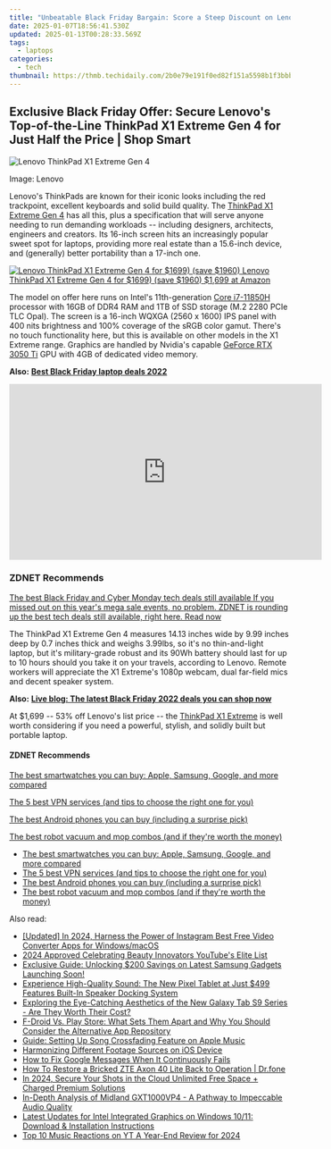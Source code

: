 ```yaml
---
title: "Unbeatable Black Friday Bargain: Score a Steep Discount on Lenovo ThinkPad X1 Extreme Gen 4 - Now Under $500 | ZDNet"
date: 2025-01-07T18:56:41.530Z
updated: 2025-01-13T00:28:33.569Z
tags:
  - laptops
categories:
  - tech
thumbnail: https://thmb.techidaily.com/2b0e79e191f0ed82f151a5598b1f3bbb7dbdcce948e1ec31321e7ff03bc36bee.jpg
---
```


## Exclusive Black Friday Offer: Secure Lenovo's Top-of-the-Line ThinkPad X1 Extreme Gen 4 for Just Half the Price | Shop Smart

![Lenovo ThinkPad X1 Extreme Gen 4](https://www.zdnet.com/a/img/resize/cbf63cfdb863ce52a700d8d8061de8d8181e4dd1/2022/11/23/02882d9a-bcb1-43b7-aaf8-c401d15e2dc5/lenovo-thinkpad-x1-extreme-gen-4-hero.jpg?auto=webp&width=1280)

Image: Lenovo

Lenovo's ThinkPads are known for their iconic looks including the red trackpoint, excellent keyboards and solid build quality. The [ThinkPad X1 Extreme Gen 4](https://buy.geni.us/Proxy.ashx?TSID=368250&GR%5FURL=https%3A%2F%2Fwww.amazon.com%2FLenovo-Extreme-Touchscreen-Workstation-Thunderbolt%2Fdp%2FB09RQNBNWL%3Ftag%3Dzd-buy-button-20%26ascsubtag%3D%5F%5FCOM%5FCLICK%5FID%5F%5F%7Cd1ce0152-0b7c-42fa-9328-53f7eac42184%7Cdtp&dtb=1) has all this, plus a specification that will serve anyone needing to run demanding workloads -- including designers, architects, engineers and creators. Its 16-inch screen hits an increasingly popular sweet spot for laptops, providing more real estate than a 15.6-inch device, and (generally) better portability than a 17-inch one.

[![Lenovo ThinkPad X1 Extreme Gen 4 for $1699) (save $1960)](https://www.zdnet.com/a/img/resize/7520b9fb0330d72c82fd8600a4e4e90936eadb30/2022/11/23/02882d9a-bcb1-43b7-aaf8-c401d15e2dc5/lenovo-thinkpad-x1-extreme-gen-4-hero.jpg?auto=webp&fit=crop&height=172.5&width=294) Lenovo ThinkPad X1 Extreme Gen 4 for $1699) (save $1960) $1,699 at Amazon](https://buy.geni.us/Proxy.ashx?TSID=368250&GR%5FURL=https%3A%2F%2Fwww.amazon.com%2FLenovo-Extreme-Touchscreen-Workstation-Thunderbolt%2Fdp%2FB09RQNBNWL%3Ftag%3Dzd-buy-button-20%26ascsubtag%3D%5F%5FCOM%5FCLICK%5FID%5F%5F%7Cd1ce0152-0b7c-42fa-9328-53f7eac42184%7Cdtp&dtb=1)

The model on offer here runs on Intel's 11th-generation [Core i7-11850H](https://ark.intel.com/content/www/us/en/ark/products/213799/intel-core-i711850h-processor-24m-cache-up-to-4-80-ghz.html) processor with 16GB of DDR4 RAM and 1TB of SSD storage (M.2 2280 PCIe TLC Opal). The screen is a 16-inch WQXGA (2560 x 1600) IPS panel with 400 nits brightness and 100% coverage of the sRGB color gamut. There's no touch functionality here, but this is available on other models in the X1 Extreme range. Graphics are handled by Nvidia's capable [GeForce RTX 3050 Ti](https://www.nvidia.com/en-gb/geforce/graphics-cards/30-series/rtx-3050/) GPU with 4GB of dedicated video memory.

**Also:** [**Best Black Friday laptop deals 2022**](https://www.zdnet.com/article/black-friday-laptop-deals-november-23-2022/)

<!-- affiliate ads begin -->
<iframe width="560" height="315" src="https://www.youtube.com/embed/jvwX82j3ci0?si=gAWoovjXgs3m1d7S" title="YouTube video player" frameborder="0" allow="accelerometer; autoplay; clipboard-write; encrypted-media; gyroscope; picture-in-picture; web-share" referrerpolicy="strict-origin-when-cross-origin" allowfullscreen></iframe>
<!-- affiliate ads end -->

### **ZDNET** Recommends

[The best Black Friday and Cyber Monday tech deals still available If you missed out on this year's mega sale events, no problem. ZDNET is rounding up the best tech deals still available, right here.  Read now](https://www.zdnet.com/collection/cyber-monday/)

The ThinkPad X1 Extreme Gen 4 measures 14.13 inches wide by 9.99 inches deep by 0.7 inches thick and weighs 3.99lbs, so it's no thin-and-light laptop, but it's military-grade robust and its 90Wh battery should last for up to 10 hours should you take it on your travels, according to Lenovo. Remote workers will appreciate the X1 Extreme's 1080p webcam, dual far-field mics and decent speaker system.

**Also:** [**Live blog: The latest Black Friday 2022 deals you can shop now**](https://www.zdnet.com/article/black-friday-deals-live-blog-november-23-2022/)

At $1,699 -- 53% off Lenovo's list price -- the [ThinkPad X1 Extreme](https://buy.geni.us/Proxy.ashx?TSID=368250&GR%5FURL=https%3A%2F%2Fwww.amazon.com%2FLenovo-Extreme-Touchscreen-Workstation-Thunderbolt%2Fdp%2FB09RQNBNWL%3Ftag%3Dzd-buy-button-20%26ascsubtag%3D%5F%5FCOM%5FCLICK%5FID%5F%5F%7Cd1ce0152-0b7c-42fa-9328-53f7eac42184%7Cdtp&dtb=1) is well worth considering if you need a powerful, stylish, and solidly built but portable laptop.

#### **ZDNET** Recommends

[The best smartwatches you can buy: Apple, Samsung, Google, and more compared](https://www.zdnet.com/article/best-smartwatch/ "The best smartwatches you can buy: Apple, Samsung, Google, and more compared")

[The 5 best VPN services (and tips to choose the right one for you)](https://www.zdnet.com/article/best-vpn/ "The 5 best VPN services (and tips to choose the right one for you)")

[The best Android phones you can buy (including a surprise pick)](https://www.zdnet.com/article/best-android-phone/ "The best Android phones you can buy (including a surprise pick)")

[The best robot vacuum and mop combos (and if they're worth the money)](https://www.zdnet.com/article/best-robot-vacuum-mop/ "The best robot vacuum and mop combos (and if they're worth the money)")

* [The best smartwatches you can buy: Apple, Samsung, Google, and more compared](https://www.zdnet.com/article/best-smartwatch/ "The best smartwatches you can buy: Apple, Samsung, Google, and more compared")
* [The 5 best VPN services (and tips to choose the right one for you)](https://www.zdnet.com/article/best-vpn/ "The 5 best VPN services (and tips to choose the right one for you)")
* [The best Android phones you can buy (including a surprise pick)](https://www.zdnet.com/article/best-android-phone/ "The best Android phones you can buy (including a surprise pick)")
* [The best robot vacuum and mop combos (and if they're worth the money)](https://www.zdnet.com/article/best-robot-vacuum-mop/ "The best robot vacuum and mop combos (and if they're worth the money)")

<ins class="adsbygoogle"
     style="display:block"
     data-ad-format="autorelaxed"
     data-ad-client="ca-pub-7571918770474297"
     data-ad-slot="1223367746"></ins>

<ins class="adsbygoogle"
     style="display:block"
     data-ad-client="ca-pub-7571918770474297"
     data-ad-slot="8358498916"
     data-ad-format="auto"
     data-full-width-responsive="true"></ins>

<span class="atpl-alsoreadstyle">Also read:</span>
<div><ul>
<li><a href="https://instagram-videos.techidaily.com/updated-in-2024-harness-the-power-of-instagram-best-free-video-converter-apps-for-windowsmacos/"><u>[Updated] In 2024, Harness the Power of Instagram Best Free Video Converter Apps for Windows/macOS</u></a></li>
<li><a href="https://youtube-docs.techidaily.com/approved-celebrating-beauty-innovators-youtubes-elite-list/"><u>2024 Approved Celebrating Beauty Innovators YouTube's Elite List</u></a></li>
<li><a href="https://hardware-reviews.techidaily.com/exclusive-guide-unlocking-200-savings-on-latest-samsung-gadgets-launching-soon/"><u>Exclusive Guide: Unlocking $200 Savings on Latest Samsung Gadgets Launching Soon!</u></a></li>
<li><a href="https://hardware-reviews.techidaily.com/experience-high-quality-sound-the-new-pixel-tablet-at-just-499-features-built-in-speaker-docking-system/"><u>Experience High-Quality Sound: The New Pixel Tablet at Just $499 Features Built-In Speaker Docking System</u></a></li>
<li><a href="https://hardware-reviews.techidaily.com/exploring-the-eye-catching-aesthetics-of-the-new-galaxy-tab-s9-series-are-they-worth-their-cost/"><u>Exploring the Eye-Catching Aesthetics of the New Galaxy Tab S9 Series - Are They Worth Their Cost?</u></a></li>
<li><a href="https://hardware-reviews.techidaily.com/f-droid-vs-play-store-what-sets-them-apart-and-why-you-should-consider-the-alternative-app-repository/"><u>F-Droid Vs. Play Store: What Sets Them Apart and Why You Should Consider the Alternative App Repository</u></a></li>
<li><a href="https://hardware-reviews.techidaily.com/guide-setting-up-song-crossfading-feature-on-apple-music/"><u>Guide: Setting Up Song Crossfading Feature on Apple Music</u></a></li>
<li><a href="https://extra-tips.techidaily.com/harmonizing-different-footage-sources-on-ios-device/"><u>Harmonizing Different Footage Sources on iOS Device</u></a></li>
<li><a href="https://hardware-reviews.techidaily.com/how-to-fix-google-messages-when-it-continuously-fails/"><u>How to Fix Google Messages When It Continuously Fails</u></a></li>
<li><a href="https://howto.techidaily.com/how-to-restore-a-bricked-zte-axon-40-lite-back-to-operation-drfone-by-drfone-fix-android-problems-fix-android-problems/"><u>How To Restore a Bricked ZTE Axon 40 Lite Back to Operation | Dr.fone</u></a></li>
<li><a href="https://fox-cloud.techidaily.com/in-2024-secure-your-shots-in-the-cloud-unlimited-free-space-plus-charged-premium-solutions/"><u>In 2024, Secure Your Shots in the Cloud Unlimited Free Space + Charged Premium Solutions</u></a></li>
<li><a href="https://buynow-help.techidaily.com/in-depth-analysis-of-midland-gxt1000vp4-a-pathway-to-impeccable-audio-quality/"><u>In-Depth Analysis of Midland GXT1000VP4 - A Pathway to Impeccable Audio Quality</u></a></li>
<li><a href="https://driver-download.techidaily.com/latest-updates-for-intel-integrated-graphics-on-windows-1011-download-and-installation-instructions/"><u>Latest Updates for Intel Integrated Graphics on Windows 10/11: Download & Installation Instructions</u></a></li>
<li><a href="https://youtube-sure.techidaily.com/0-music-reactions-on-yt-a-year-end-review-for-2024/"><u>Top 10 Music Reactions on YT A Year-End Review for 2024</u></a></li>
</ul></div>

